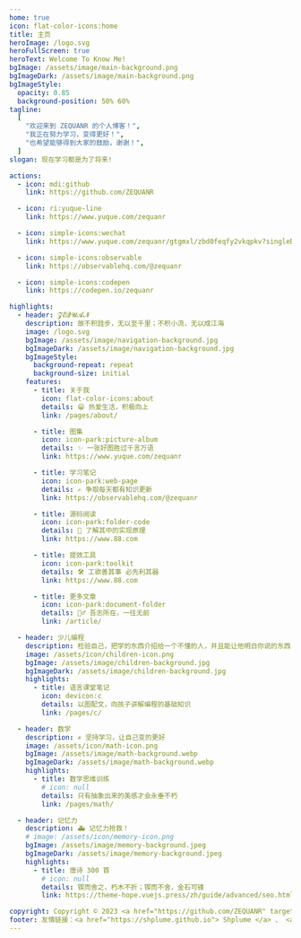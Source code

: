 ```yaml
---
home: true
icon: flat-color-icons:home
title: 主页
heroImage: /logo.svg
heroFullScreen: true
heroText: Welcome To Know Me!
bgImage: /assets/image/main-background.png
bgImageDark: /assets/image/main-background.png
bgImageStyle:
  opacity: 0.85
  background-position: 50% 60%
tagline:
  [
    "欢迎来到 ZEQUANR 的个人博客！",
    "我正在努力学习，变得更好！",
    "也希望能够得到大家的鼓励，谢谢！",
  ]
slogan: 现在学习都是为了将来!

actions:
  - icon: mdi:github
    link: https://github.com/ZEQUANR

  - icon: ri:yuque-line
    link: https://www.yuque.com/zequanr

  - icon: simple-icons:wechat
    link: https://www.yuque.com/zequanr/gtgmxl/zbd0feqfy2vkqpkv?singleDoc#

  - icon: simple-icons:observable
    link: https://observablehq.com/@zequanr

  - icon: simple-icons:codepen
    link: https://codepen.io/zequanr

highlights:
  - header: 𝓩𝓔𝓠𝓤𝓐𝓝
    description: 故不积跬步，无以至千里；不积小流，无以成江海
    image: /logo.svg
    bgImage: /assets/image/navigation-background.jpg
    bgImageDark: /assets/image/navigation-background.jpg
    bgImageStyle:
      background-repeat: repeat
      background-size: initial
    features:
      - title: 关于我
        icon: flat-color-icons:about
        details: 😁 热爱生活，积极向上
        link: /pages/about/

      - title: 图集
        icon: icon-park:picture-album
        details: ✨ 一张好图胜过千言万语
        link: https://www.yuque.com/zequanr

      - title: 学习笔记
        icon: icon-park:web-page
        details: ✍️ 争取每天都有知识更新
        link: https://observablehq.com/@zequanr

      - title: 源码阅读
        icon: icon-park:folder-code
        details: 🧐 了解其中的实现原理
        link: https://www.88.com

      - title: 提效工具
        icon: icon-park:toolkit
        details: 🛠️ 工欲善其事 必先利其器
        link: https://www.88.com

      - title: 更多文章
        icon: icon-park:document-folder
        details: 🏃‍♂️ 吾志所在，一往无前
        link: /article/

  - header: 少儿编程
    description: 检验自己，把学的东西介绍给一个不懂的人，并且能让他明白你说的东西
    image: /assets/icon/children-icon.png
    bgImage: /assets/image/children-background.jpg
    bgImageDark: /assets/image/children-background.jpg
    highlights:
      - title: 语言课堂笔记
        icon: devicon:c
        details: 以图配文，向孩子讲解编程的基础知识
        link: /pages/c/

  - header: 数学
    description: ✊ 坚持学习，让自己变的更好
    image: /assets/icon/math-icon.png
    bgImage: /assets/image/math-background.webp
    bgImageDark: /assets/image/math-background.webp
    highlights:
      - title: 数学思维训练
        # icon: null
        details: 只有抽象出来的美感才会永垂不朽
        link: /pages/math/

  - header: 记忆力
    description: 🚑 记忆力抢救！
    # image: /assets/icon/memory-icon.png
    bgImage: /assets/image/memory-background.jpeg
    bgImageDark: /assets/image/memory-background.jpeg
    highlights:
      - title: 唐诗 300 首
        # icon: null
        details: 锲而舍之，朽木不折；锲而不舍，金石可镂
        link: https://theme-hope.vuejs.press/zh/guide/advanced/seo.html

copyright: Copyright © 2023 <a href="https://github.com/ZEQUANR" target="_blank">ZEQUANR
footer: 友情链接：<a href="https://shplume.github.io"> Shplume </a> 、 <a href="https://zhangbokai614.github.io/" target="_blank">Transistor </a>
---
```

